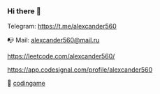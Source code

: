 ### Hi there 👋 

Telegram: https://t.me/alexcander560

📭 Mail: alexcander560@mail.ru

https://leetcode.com/alexcander560/

https://app.codesignal.com/profile/alexcander560

🎲 [codingame]([https://github.com/alexcander560](https://www.codingame.com/profile/723739b5e0151c8eec037c870c14d2cf3775844))
